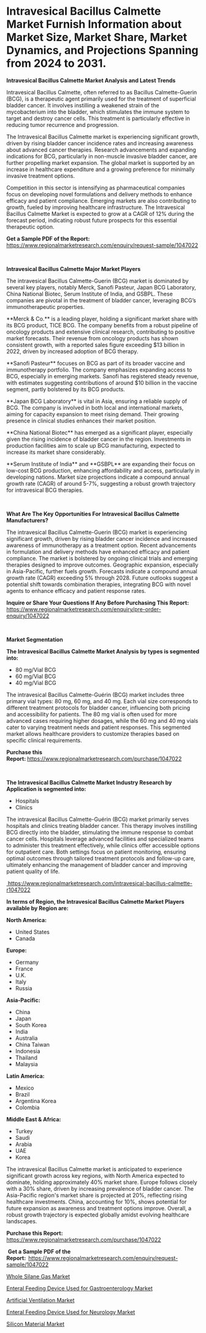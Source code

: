 <p><h1>Intravesical Bacillus Calmette Market Furnish Information about Market Size, Market Share, Market Dynamics, and Projections Spanning from 2024 to 2031.</h1></p><p><strong>Intravesical Bacillus Calmette Market Analysis and Latest Trends</strong></p>
<p><p>Intravesical Bacillus Calmette, often referred to as Bacillus Calmette-Guerin (BCG), is a therapeutic agent primarily used for the treatment of superficial bladder cancer. It involves instilling a weakened strain of the mycobacterium into the bladder, which stimulates the immune system to target and destroy cancer cells. This treatment is particularly effective in reducing tumor recurrence and progression.</p><p>The Intravesical Bacillus Calmette market is experiencing significant growth, driven by rising bladder cancer incidence rates and increasing awareness about advanced cancer therapies. Research advancements and expanding indications for BCG, particularly in non-muscle invasive bladder cancer, are further propelling market expansion. The global market is supported by an increase in healthcare expenditure and a growing preference for minimally invasive treatment options. </p><p>Competition in this sector is intensifying as pharmaceutical companies focus on developing novel formulations and delivery methods to enhance efficacy and patient compliance. Emerging markets are also contributing to growth, fueled by improving healthcare infrastructure. The Intravesical Bacillus Calmette Market is expected to grow at a CAGR of 12% during the forecast period, indicating robust future prospects for this essential therapeutic option.</p></p>
<p><strong>Get a Sample PDF of the Report:&nbsp;</strong> <a href="https://www.regionalmarketresearch.com/enquiry/request-sample/1047022">https://www.regionalmarketresearch.com/enquiry/request-sample/1047022</a></p>
<p>&nbsp;</p>
<p><strong>Intravesical Bacillus Calmette Major Market Players</strong></p>
<p><p>The intravesical Bacillus Calmette-Guerin (BCG) market is dominated by several key players, notably Merck, Sanofi Pasteur, Japan BCG Laboratory, China National Biotec, Serum Institute of India, and GSBPL. These companies are pivotal in the treatment of bladder cancer, leveraging BCG’s immunotherapeutic properties.</p><p>**Merck & Co.** is a leading player, holding a significant market share with its BCG product, TICE BCG. The company benefits from a robust pipeline of oncology products and extensive clinical research, contributing to positive market forecasts. Their revenue from oncology products has shown consistent growth, with a reported sales figure exceeding $13 billion in 2022, driven by increased adoption of BCG therapy.</p><p>**Sanofi Pasteur** focuses on BCG as part of its broader vaccine and immunotherapy portfolio. The company emphasizes expanding access to BCG, especially in emerging markets. Sanofi has registered steady revenue, with estimates suggesting contributions of around $10 billion in the vaccine segment, partly bolstered by its BCG products.</p><p>**Japan BCG Laboratory** is vital in Asia, ensuring a reliable supply of BCG. The company is involved in both local and international markets, aiming for capacity expansion to meet rising demand. Their growing presence in clinical studies enhances their market position.</p><p>**China National Biotec** has emerged as a significant player, especially given the rising incidence of bladder cancer in the region. Investments in production facilities aim to scale up BCG manufacturing, expected to increase its market share considerably.</p><p>**Serum Institute of India** and **GSBPL** are expanding their focus on low-cost BCG production, enhancing affordability and access, particularly in developing nations. Market size projections indicate a compound annual growth rate (CAGR) of around 5-7%, suggesting a robust growth trajectory for intravesical BCG therapies.</p></p>
<p>&nbsp;</p>
<p><strong>What Are The Key Opportunities For Intravesical Bacillus Calmette Manufacturers?</strong></p>
<p><p>The intravesical Bacillus Calmette-Guerin (BCG) market is experiencing significant growth, driven by rising bladder cancer incidence and increased awareness of immunotherapy as a treatment option. Recent advancements in formulation and delivery methods have enhanced efficacy and patient compliance. The market is bolstered by ongoing clinical trials and emerging therapies designed to improve outcomes. Geographic expansion, especially in Asia-Pacific, further fuels growth. Forecasts indicate a compound annual growth rate (CAGR) exceeding 5% through 2028. Future outlooks suggest a potential shift towards combination therapies, integrating BCG with novel agents to enhance efficacy and patient response rates.</p></p>
<p><strong>Inquire or Share Your Questions If Any Before Purchasing This Report:</strong> <a href="https://www.regionalmarketresearch.com/enquiry/pre-order-enquiry/1047022">https://www.regionalmarketresearch.com/enquiry/pre-order-enquiry/1047022</a></p>
<p>&nbsp;</p>
<p><strong>Market Segmentation</strong></p>
<p><strong>The Intravesical Bacillus Calmette Market Analysis by types is segmented into:</strong></p>
<p><ul><li>80 mg/Vial BCG</li><li>60 mg/Vial BCG</li><li>40 mg/Vial BCG</li></ul></p>
<p><p>The intravesical Bacillus Calmette-Guérin (BCG) market includes three primary vial types: 80 mg, 60 mg, and 40 mg. Each vial size corresponds to different treatment protocols for bladder cancer, influencing both pricing and accessibility for patients. The 80 mg vial is often used for more advanced cases requiring higher dosages, while the 60 mg and 40 mg vials cater to varying treatment needs and patient responses. This segmented market allows healthcare providers to customize therapies based on specific clinical requirements.</p></p>
<p><strong>Purchase this Report:&nbsp;</strong><a href="https://www.regionalmarketresearch.com/purchase/1047022">https://www.regionalmarketresearch.com/purchase/1047022</a></p>
<p>&nbsp;</p>
<p><strong>The Intravesical Bacillus Calmette Market Industry Research by Application is segmented into:</strong></p>
<p><ul><li>Hospitals</li><li>Clinics</li></ul></p>
<p><p>The intravesical Bacillus Calmette-Guérin (BCG) market primarily serves hospitals and clinics treating bladder cancer. This therapy involves instilling BCG directly into the bladder, stimulating the immune response to combat cancer cells. Hospitals leverage advanced facilities and specialized teams to administer this treatment effectively, while clinics offer accessible options for outpatient care. Both settings focus on patient monitoring, ensuring optimal outcomes through tailored treatment protocols and follow-up care, ultimately enhancing the management of bladder cancer and improving patient quality of life.</p></p>
<p><a href="https://www.regionalmarketresearch.com/intravesical-bacillus-calmette-r1047022">&nbsp;https://www.regionalmarketresearch.com/intravesical-bacillus-calmette-r1047022</a></p>
<p><strong>In terms of Region, the Intravesical Bacillus Calmette Market Players available by Region are:</strong></p>
<p>
    <p> <strong> North America: </strong>
        <ul>
            <li>United States</li>
            <li>Canada</li>
        </ul>
        </p> 
    <p> <strong> Europe: </strong>
        <ul>
            <li>Germany</li>
            <li>France</li>
            <li>U.K.</li>
            <li>Italy</li>
            <li>Russia</li>
        </ul>
        </p> 
    <p> <strong> Asia-Pacific: </strong>
        <ul>
            <li>China</li>
            <li>Japan</li>
            <li>South Korea</li>
            <li>India</li>
            <li>Australia</li>
            <li>China Taiwan</li>
            <li>Indonesia</li>
            <li>Thailand</li>
            <li>Malaysia</li>
        </ul>
        </p> 
    <p> <strong> Latin America: </strong>
        <ul>
            <li>Mexico</li>
            <li>Brazil</li>
            <li>Argentina Korea</li>
            <li>Colombia</li>
        </ul>
        </p> 
    <p> <strong> Middle East & Africa: </strong>
        <ul>
            <li>Turkey</li>
            <li>Saudi</li>
            <li>Arabia</li>
            <li>UAE</li>
            <li>Korea</li>
        </ul>
    </p>
    </p>
<p><p>The intravesical Bacillus Calmette market is anticipated to experience significant growth across key regions, with North America expected to dominate, holding approximately 40% market share. Europe follows closely with a 30% share, driven by increasing prevalence of bladder cancer. The Asia-Pacific region's market share is projected at 20%, reflecting rising healthcare investments. China, accounting for 10%, shows potential for future expansion as awareness and treatment options improve. Overall, a robust growth trajectory is expected globally amidst evolving healthcare landscapes.</p></p>
<p><strong>Purchase this Report: </strong><a href="https://www.regionalmarketresearch.com/purchase/1047022">https://www.regionalmarketresearch.com/purchase/1047022</a></p>
<p>&nbsp;<strong>Get a Sample PDF of the Report:&nbsp;&nbsp;</strong><a href="https://www.regionalmarketresearch.com/enquiry/request-sample/1047022">https://www.regionalmarketresearch.com/enquiry/request-sample/1047022</a></p>
<p><strong></strong></p>
<p><p><a href="https://issuu.com/reportprime-2/docs/whole-silane-gas-market-size-2030.p_4b4aa313496da8">Whole Silane Gas Market</a></p><p><a href="https://medium.com/@amir.vaghari/enteral-feeding-device-used-for-gastroenterology-market-evolution-global-trends-and-regional-03cf8ad9b31b">Enteral Feeding Device Used for Gastroenterology Market</a></p><p><a href="https://www.linkedin.com/pulse/global-artificial-ventilation-market-size-share-analysis-product-jcfee">Artificial Ventilation Market</a></p><p><a href="https://medium.com/@amir.vaghari/how-regional-markets-are-adapting-to-enteral-feeding-device-used-for-neurology-market-innovations-3290a47a3d5b">Enteral Feeding Device Used for Neurology Market</a></p><p><a href="https://issuu.com/reportprime-2/docs/silicon-material-market-size-2030.p_403247db5cf3be">Silicon Material Market</a></p></p>